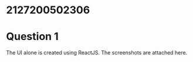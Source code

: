 # 2127200502306
<h1>Question 1</h1>

<p>The UI alone is created using ReactJS. The screenshots are attached here.</p>
